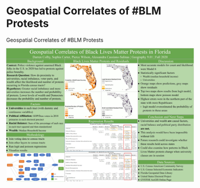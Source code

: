 # Geospatial Correlates of #BLM Protests
Geospatial Correlates of #BLM Protests

![Poster](images/Poster.jpg)
